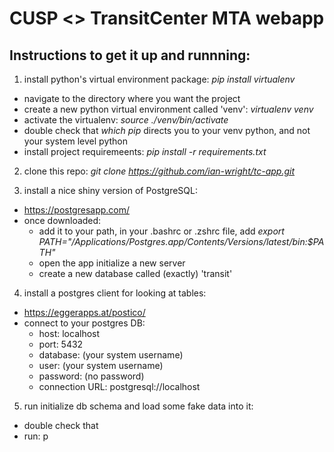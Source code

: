 # CUSP <> TransitCenter MTA webapp

## Instructions to get it up and runnning:

1) install python's virtual environment package: *pip install virtualenv*
  - navigate to the directory where you want the project
  - create a new python virtual environment called 'venv': *virtualenv venv*
  - activate the virtualenv: *source ./venv/bin/activate*
  - double check that *which pip* directs you to your venv python, and not your system level python
  - install project requiremeents: *pip install -r requirements.txt*

2) clone this repo: *git clone https://github.com/ian-wright/tc-app.git*

3) install a nice shiny version of PostgreSQL: 
  - https://postgresapp.com/
  - once downloaded:
    - add it to your path, in your .bashrc or .zshrc file, add *export PATH="/Applications/Postgres.app/Contents/Versions/latest/bin:$PATH"*
    - open the app initialize a new server
    - create a new database called (exactly) 'transit'

4) install a postgres client for looking at tables:
  - https://eggerapps.at/postico/
  - connect to your postgres DB:
    - host: localhost
    - port: 5432
    - database: (your system username)
    - user: (your system username)
    - password: (no password)
    - connection URL: postgresql://localhost
   
5) run initialize db schema and load some fake data into it:
  - double check that 
  - run: p
